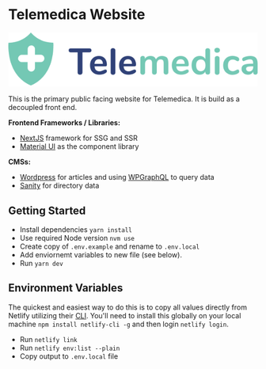 # Telemedica Website

![Logo](./public/images/logo.svg)

This is the primary public facing website for Telemedica. It is build as a decoupled front end.

**Frontend Frameworks / Libraries:**

- [NextJS](https://nextjs.org/docs) framework for SSG and SSR
- [Material UI](https://mui.com/material-ui/getting-started) as the component library

**CMSs:**

- [Wordpress](https://admin.telemedicallc.com) for articles and using [WPGraphQL](https://www.wpgraphql.com/docs/introduction) to query data
- [Sanity](https://www.sanity.io/docs/groq) for directory data

## Getting Started

- Install dependencies `yarn install`
- Use required Node version `nvm use`
- Create copy of `.env.example` and rename to `.env.local`
- Add enviornemt variables to new file (see below).
- Run `yarn dev`

## Environment Variables

The quickest and easiest way to do this is to copy all values directly from Netlify utilizing their [CLI](https://docs.netlify.com/cli/get-started/). You'll need to install this globally on your local machine `npm install netlify-cli -g` and then login `netlify login`.

- Run `netlify link`
- Run `netlify env:list --plain`
- Copy output to `.env.local` file
